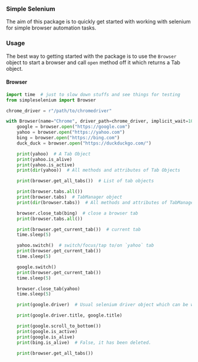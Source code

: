 ### Simple Selenium

The aim of this package is to quickly get started with working with selenium for simple browser automation tasks.

### Usage

The best way to getting started with the package is to use the `Browser` object to start a browser and call `open`
method off it which returns a Tab object.

#### Browser

```python
import time  # just to slow down stuffs and see things for testing
from simpleselenium import Browser

chrome_driver = r"/path/to/chromedriver"

with Browser(name="Chrome", driver_path=chrome_driver, implicit_wait=10) as browser:
    google = browser.open("https://google.com")
    yahoo = browser.open("https://yahoo.com")
    bing = browser.open("https://bing.com")
    duck_duck = browser.open("https://duckduckgo.com/")

    print(yahoo)  # A Tab Object
    print(yahoo.is_alive)
    print(yahoo.is_active)
    print(dir(yahoo))  # All methods and attributes of Tab Objects

    print(browser.get_all_tabs())  # List of tab objects

    print(browser.tabs.all())
    print(browser.tabs)  # TabManager object
    print(dir(browser.tabs))  # All methods and attributes of TabManager Objects

    browser.close_tab(bing)  # close a browser tab
    print(browser.tabs.all())

    print(browser.get_current_tab())  # current tab
    time.sleep(5)

    yahoo.switch()  # switch/focus/tap to/on `yahoo` tab
    print(browser.get_current_tab())
    time.sleep(5)

    google.switch()
    print(browser.get_current_tab())
    time.sleep(5)

    browser.close_tab(yahoo)
    time.sleep(5)

    print(google.driver)  # Usual selenium driver object which can be worked upon

    print(google.driver.title, google.title)

    print(google.scroll_to_bottom())
    print(google.is_active)
    print(google.is_alive)
    print(bing.is_alive)  # False, it has been deleted.

    print(browser.get_all_tabs())
```
